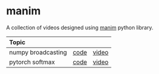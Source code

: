 # manim
A collection of videos designed using [manim](https://3b1b.github.io/manim/) python library.

| Topic |&nbsp;|&nbsp;|
| :--- | :---: | :---: |
| numpy broadcasting | [code](https://github.com/mashaan14/manim/blob/main/manim_numpyBroadcasting.ipynb) | [video](https://youtu.be/g2tvWTfKeZQ) |
| pytorch softmax | [code](https://github.com/mashaan14/manim/blob/main/manim_visualizeSoftmax.ipynb) | [video](https://youtube.com/shorts/5CrMfpRbimY?feature=share) |
